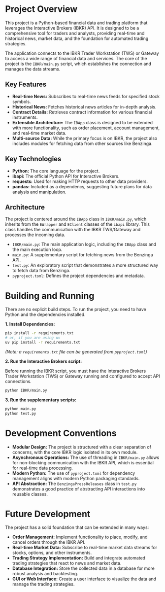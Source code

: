 # Project Overview

This project is a Python-based financial data and trading platform that leverages the Interactive Brokers (IBKR) API. It is designed to be a comprehensive tool for traders and analysts, providing real-time and historical news, market data, and the foundation for automated trading strategies.

The application connects to the IBKR Trader Workstation (TWS) or Gateway to access a wide range of financial data and services. The core of the project is the `IBKR/main.py` script, which establishes the connection and manages the data streams.

## Key Features

*   **Real-time News:** Subscribes to real-time news feeds for specified stock symbols.
*   **Historical News:** Fetches historical news articles for in-depth analysis.
*   **Contract Details:** Retrieves contract information for various financial instruments.
*   **Extensible Architecture:** The `IBApp` class is designed to be extended with more functionality, such as order placement, account management, and real-time market data.
*   **Multi-source Data:** While the primary focus is on IBKR, the project also includes modules for fetching data from other sources like Benzinga.

## Key Technologies

*   **Python:** The core language for the project.
*   **ibapi:** The official Python API for Interactive Brokers.
*   **requests:** Used for making HTTP requests to other data providers.
*   **pandas:** Included as a dependency, suggesting future plans for data analysis and manipulation.

## Architecture

The project is centered around the `IBApp` class in `IBKR/main.py`, which inherits from the `EWrapper` and `EClient` classes of the `ibapi` library. This class handles the communication with the IBKR TWS/Gateway and processes the incoming data.

*   `IBKR/main.py`: The main application logic, including the `IBApp` class and the main execution loop.
*   `main.py`: A supplementary script for fetching news from the Benzinga API.
*   `test.py`: An exploratory script that demonstrates a more structured way to fetch data from Benzinga.
*   `pyproject.toml`: Defines the project dependencies and metadata.

# Building and Running

There are no explicit build steps. To run the project, you need to have Python and the dependencies installed.

**1. Install Dependencies:**

```bash
pip install -r requirements.txt 
# or, if you are using uv 
uv pip install -r requirements.txt
```
*(Note: a `requirements.txt` file can be generated from `pyproject.toml`)*


**2. Run the Interactive Brokers script:**

Before running the IBKR script, you must have the Interactive Brokers Trader Workstation (TWS) or Gateway running and configured to accept API connections.

```bash
python IBKR/main.py
```

**3. Run the supplementary scripts:**

```bash
python main.py
python test.py
```

# Development Conventions

*   **Modular Design:** The project is structured with a clear separation of concerns, with the core IBKR logic isolated in its own module.
*   **Asynchronous Operations:** The use of threading in `IBKR/main.py` allows for non-blocking communication with the IBKR API, which is essential for real-time data processing.
*   **Modern Python:** The use of `pyproject.toml` for dependency management aligns with modern Python packaging standards.
*   **API Abstraction:** The `BenzingaPressReleases` class in `test.py` demonstrates a good practice of abstracting API interactions into reusable classes.

# Future Development

The project has a solid foundation that can be extended in many ways:

*   **Order Management:** Implement functionality to place, modify, and cancel orders through the IBKR API.
*   **Real-time Market Data:** Subscribe to real-time market data streams for stocks, options, and other instruments.
*   **Trading Strategy Implementation:** Build and integrate automated trading strategies that react to news and market data.
*   **Database Integration:** Store the collected data in a database for more robust analysis and backtesting.
*   **GUI or Web Interface:** Create a user interface to visualize the data and manage the trading strategies.
